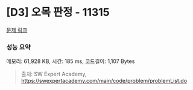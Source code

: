 # [D3] 오목 판정 - 11315 

[문제 링크](https://swexpertacademy.com/main/code/problem/problemDetail.do?contestProbId=AXaSUPYqPYMDFASQ) 

### 성능 요약

메모리: 61,928 KB, 시간: 185 ms, 코드길이: 1,107 Bytes



> 출처: SW Expert Academy, https://swexpertacademy.com/main/code/problem/problemList.do